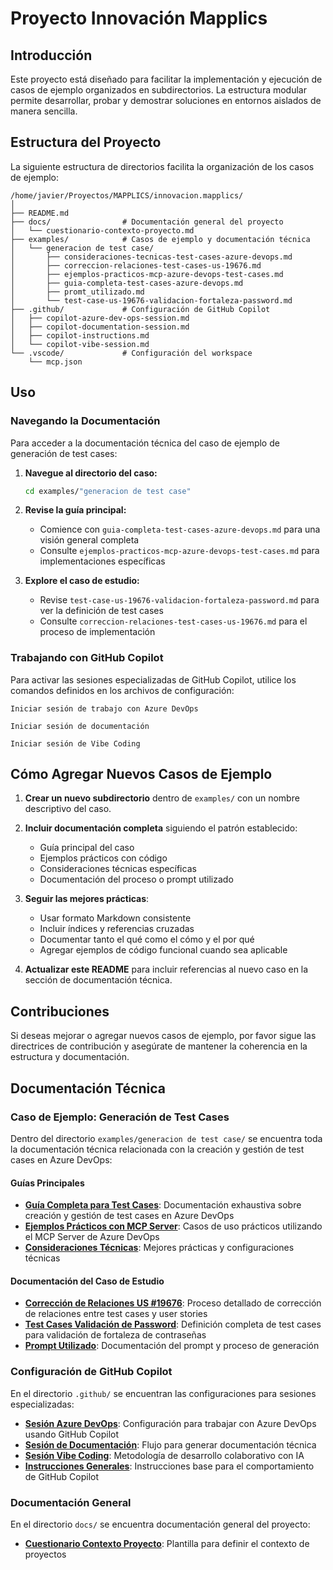 # Proyecto Innovación Mapplics

## Introducción

Este proyecto está diseñado para facilitar la implementación y ejecución de casos de ejemplo organizados en subdirectorios. La estructura modular permite desarrollar, probar y demostrar soluciones en entornos aislados de manera sencilla.

## Estructura del Proyecto

La siguiente estructura de directorios facilita la organización de los casos de ejemplo:

```
/home/javier/Proyectos/MAPPLICS/innovacion.mapplics/
│
├── README.md
├── docs/                # Documentación general del proyecto
│   └── cuestionario-contexto-proyecto.md
├── examples/            # Casos de ejemplo y documentación técnica
│   └── generacion de test case/
│       ├── consideraciones-tecnicas-test-cases-azure-devops.md
│       ├── correccion-relaciones-test-cases-us-19676.md
│       ├── ejemplos-practicos-mcp-azure-devops-test-cases.md
│       ├── guia-completa-test-cases-azure-devops.md
│       ├── promt_utilizado.md
│       └── test-case-us-19676-validacion-fortaleza-password.md
├── .github/             # Configuración de GitHub Copilot
│   ├── copilot-azure-dev-ops-session.md
│   ├── copilot-documentation-session.md
│   ├── copilot-instructions.md
│   └── copilot-vibe-session.md
└── .vscode/             # Configuración del workspace
    └── mcp.json
```

## Uso

### Navegando la Documentación

Para acceder a la documentación técnica del caso de ejemplo de generación de test cases:

1. **Navegue al directorio del caso:**
   ```bash
   cd examples/"generacion de test case"
   ```

2. **Revise la guía principal:**
   - Comience con `guia-completa-test-cases-azure-devops.md` para una visión general completa
   - Consulte `ejemplos-practicos-mcp-azure-devops-test-cases.md` para implementaciones específicas

3. **Explore el caso de estudio:**
   - Revise `test-case-us-19676-validacion-fortaleza-password.md` para ver la definición de test cases
   - Consulte `correccion-relaciones-test-cases-us-19676.md` para el proceso de implementación

### Trabajando con GitHub Copilot

Para activar las sesiones especializadas de GitHub Copilot, utilice los comandos definidos en los archivos de configuración:

```
Iniciar sesión de trabajo con Azure DevOps
```

```
Iniciar sesión de documentación
```

```
Iniciar sesión de Vibe Coding
```

## Cómo Agregar Nuevos Casos de Ejemplo

1. **Crear un nuevo subdirectorio** dentro de `examples/` con un nombre descriptivo del caso.

2. **Incluir documentación completa** siguiendo el patrón establecido:
   - Guía principal del caso
   - Ejemplos prácticos con código
   - Consideraciones técnicas específicas
   - Documentación del proceso o prompt utilizado

3. **Seguir las mejores prácticas**:
   - Usar formato Markdown consistente
   - Incluir índices y referencias cruzadas
   - Documentar tanto el qué como el cómo y el por qué
   - Agregar ejemplos de código funcional cuando sea aplicable

4. **Actualizar este README** para incluir referencias al nuevo caso en la sección de documentación técnica.

## Contribuciones

Si deseas mejorar o agregar nuevos casos de ejemplo, por favor sigue las directrices de contribución y asegúrate de mantener la coherencia en la estructura y documentación.

## Documentación Técnica

### Caso de Ejemplo: Generación de Test Cases

Dentro del directorio `examples/generacion de test case/` se encuentra toda la documentación técnica relacionada con la creación y gestión de test cases en Azure DevOps:

#### **Guías Principales**
- **[Guía Completa para Test Cases](examples/generacion%20de%20test%20case/guia-completa-test-cases-azure-devops.md)**: Documentación exhaustiva sobre creación y gestión de test cases en Azure DevOps
- **[Ejemplos Prácticos con MCP Server](examples/generacion%20de%20test%20case/ejemplos-practicos-mcp-azure-devops-test-cases.md)**: Casos de uso prácticos utilizando el MCP Server de Azure DevOps
- **[Consideraciones Técnicas](examples/generacion%20de%20test%20case/consideraciones-tecnicas-test-cases-azure-devops.md)**: Mejores prácticas y configuraciones técnicas

#### **Documentación del Caso de Estudio**
- **[Corrección de Relaciones US #19676](examples/generacion%20de%20test%20case/correccion-relaciones-test-cases-us-19676.md)**: Proceso detallado de corrección de relaciones entre test cases y user stories
- **[Test Cases Validación de Password](examples/generacion%20de%20test%20case/test-case-us-19676-validacion-fortaleza-password.md)**: Definición completa de test cases para validación de fortaleza de contraseñas
- **[Prompt Utilizado](examples/generacion%20de%20test%20case/promt_utilizado.md)**: Documentación del prompt y proceso de generación

### Configuración de GitHub Copilot

En el directorio `.github/` se encuentran las configuraciones para sesiones especializadas:

- **[Sesión Azure DevOps](.github/copilot-azure-dev-ops-session.md)**: Configuración para trabajar con Azure DevOps usando GitHub Copilot
- **[Sesión de Documentación](.github/copilot-documentation-session.md)**: Flujo para generar documentación técnica
- **[Sesión Vibe Coding](.github/copilot-vibe-session.md)**: Metodología de desarrollo colaborativo con IA
- **[Instrucciones Generales](.github/copilot-instructions.md)**: Instrucciones base para el comportamiento de GitHub Copilot

### Documentación General

En el directorio `docs/` se encuentra documentación general del proyecto:

- **[Cuestionario Contexto Proyecto](docs/cuestionario-contexto-proyecto.md)**: Plantilla para definir el contexto de proyectos






